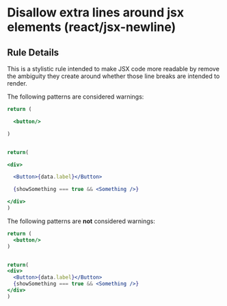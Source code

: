 # Disallow extra lines around jsx elements (react/jsx-newline)


## Rule Details

This is a stylistic rule intended to make JSX code more readable by remove the ambiguity they create around whether those line breaks are intended to render.


The following patterns are considered warnings:

```jsx
return (

  <button/>

)
```

```jsx

return(

<div>

  <Button>{data.label}</Button>

  {showSomething === true && <Something />}

</div>
)
```

The following patterns are **not** considered warnings:


```jsx
return (
  <button/>
)
```

```jsx

return(
<div>
  <Button>{data.label}</Button>
  {showSomething === true && <Something />}
</div>
)
```